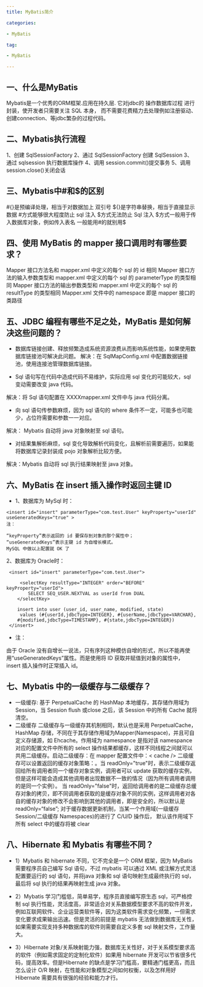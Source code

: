 ```yaml
---
title: MyBatis简介

categories:

- MyBatis

tag:

- MyBatis

---
```

## 一、什么是MyBatis

Mybatis是一个优秀的ORM框架.应用在持久层. 它对jdbc的 操作数据库过程 进行封装，使开发者只需要关注 SQL 本身，
而不需要花费精力去处理例如注册驱动、创建connection、等jdbc繁杂的过程代码。

## 二、Mybatis执行流程

1、创建 SqlSessionFactory
2、通过 SqlSessionFactory 创建 SqlSession
3、通过 sqlsession 执行数据库操作
4、调用 session.commit()提交事务
5、调用 session.close()关闭会话

## 三、Mybatis中#和$的区别

#{}是预编译处理，相当于对数据加上 双引号
${}是字符串替换，相当于直接显示数据
#方式能够很大程度防止 sql 注入
$方式无法防止 Sql 注入
$方式一般用于传入数据库对象，例如传入表名
一般能用#的就别用$

## 四、使用 MyBatis 的 mapper 接口调用时有哪些要求？
Mapper 接口方法名和 mapper.xml 中定义的每个 sql 的 id 相同
Mapper 接口方法的输入参数类型和 mapper.xml 中定义的每个 sql 的 parameterType 的类型相同
Mapper 接口方法的输出参数类型和 mapper.xml 中定义的每个 sql 的 resultType 的类型相同
Mapper.xml 文件中的 namespace 即是 mapper 接口的类路径

## 五、JDBC 编程有哪些不足之处，MyBatis 是如何解决这些问题的？

* 数据库链接创建、释放频繁造成系统资源浪费从而影响系统性能，如果使用数据库链接池可解决此问题。
  解决：在 SqlMapConfig.xml 中配置数据链接池，使用连接池管理数据库链接。

* Sql 语句写在代码中造成代码不易维护，实际应用 sql 变化的可能较大，sql 变动需要改变 java 代码。

解决：将 Sql 语句配置在 XXXXmapper.xml 文件中与 java 代码分离。

* 向 sql 语句传参数麻烦，因为 sql 语句的 where 条件不一定，可能多也可能少，占位符需要和参数一一对应。

解决： Mybatis 自动将 java 对象映射至 sql 语句。

* 对结果集解析麻烦，sql 变化导致解析代码变化，且解析前需要遍历，如果能将数据库记录封装成 pojo 对象解析比较方便。

解决：Mybatis 自动将 sql 执行结果映射至 java 对象。

## 六、MyBatis 在 insert 插入操作时返回主键 ID

* 1、数据库为 MySql 时：

```
<insert id="insert" parameterType="com.test.User" keyProperty="userId" useGeneratedKeys="true" >
注：

“keyProperty”表示返回的 id 要保存到对象的那个属性中；
“useGeneratedKeys”表示主键 id 为自增长模式。
MySQL 中做以上配置就 OK 了
```

2、数据库为 Oracle时：

```
 <insert id="insert" parameterType="com.test.User">
 
	 <selectKey resultType="INTEGER" order="BEFORE" keyProperty="userId">
 		SELECT SEQ_USER.NEXTVAL as userId from DUAL
 	</selectKey>
 	
 	insert into user (user_id, user_name, modified, state)
	 values (#{userId,jdbcType=INTEGER}, #{userName,jdbcType=VARCHAR},
	#{modified,jdbcType=TIMESTAMP}, #{state,jdbcType=INTEGER})
 </insert>
```

* 注：

由于 Oracle 没有自增长一说法，只有序列这种模仿自增的形式，所以不能再使用“useGeneratedKeys”属性。而是使用将 ID 获取并赋值到对象的属性中，insert 插入操作时正常插入 id。

## 七、Mybatis 中的一级缓存与二级缓存？
* 一级缓存:
  基于 PerpetualCache 的 HashMap 本地缓存，其存储作用域为 Session，当 Session flush 或close 之后，该 Session 中的所有 Cache 就将清空。
* 二级缓存
  二级缓存与一级缓存其机制相同，默认也是采用 PerpetualCache，HashMap 存储，不同在于其存储作用域为Mapper(Namespace)，并且可自定义存储源，如 Ehcache。作用域为 namespance 是指对该 namespance 对应的配置文件中所有的 select 操作结果都缓存，这样不同线程之间就可以共用二级缓存。启动二级缓存：在 mapper 配置文件中：< cache />
  二级缓存可以设置返回的缓存对象策略：。当 readOnly="true"时，表示二级缓存返回给所有调用者同一个缓存对象实例，调用者可以 update 获取的缓存实例，但是这样可能会造成其他调用者出现数据不一致的情况（因为所有调用者调用的是同一个实例）。
  当 readOnly="false"时，返回给调用者的是二级缓存总缓存对象的拷贝，即不同调用者获取的是缓存对象不同的实例，这样调用者对各自的缓存对象的修改不会影响到其他的调用者，即是安全的，所以默认是 readOnly=“false”;
  对于缓存数据更新机制，当某一个作用域(一级缓存 Session/二级缓存 Namespaces)的进行了 C/U/D 操作后，
  默认该作用域下所有 select 中的缓存将被 clear

## 八、Hibernate 和 Mybatis 有哪些不同？

* 1）Mybatis 和 hibernate 不同，它不完全是一个 ORM 框架，因为 MyBatis 需要程序员自己编写 Sql 语句，不过 mybatis 可以通过 XML 或注解方式灵活配置要运行的 sql 语句，并将java 对象和 sql 语句映射生成最终执行的 sql，最后将 sql 执行的结果再映射生成 java 对象。

* 2）Mybatis 学习门槛低，简单易学，程序员直接编写原生态 sql，可严格控制 sql 执行性能，灵活度高，非常适合对关系数据模型要求不高的软件开发，例如互联网软件、企业运营类软件等，因为这类软件需求变化频繁，一但需求变化要求成果输出迅速。但是灵活的前提是 mybatis 无法做到数据库无关性，如果需要实现支持多种数据库的软件则需要自定义多套 sql 映射文件，工作量大。

* 3）Hibernate 对象/关系映射能力强，数据库无关性好，对于关系模型要求高的软件（例如需求固定的定制化软件）如果用 hibernate 开发可以节省很多代码，提高效率。但是Hibernate 的缺点是学习门槛高，要精通门槛更高，而且怎么设计 O/R 映射，在性能和对象模型之间如何权衡，以及怎样用好 Hibernate 需要具有很强的经验和能力才行。
